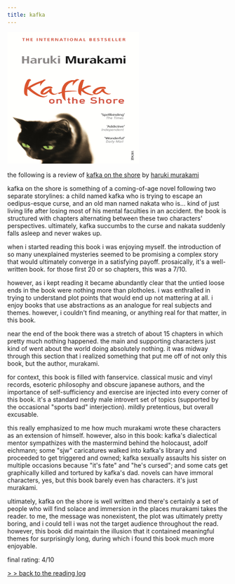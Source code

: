 ```yaml
---
title: kafka
---
```

<meta name="robots" content="noindex, nofollow, noarchive">

<img id="headshot" src="/images/reading/kafka.jpg" width="300" height="300" margin-left="20px">

the following is a review of [kafka on the shore](https://en.wikipedia.org/wiki/Kafka_on_the_Shore) by [haruki murakami](https://en.wikipedia.org/wiki/Haruki_Murakami)

kafka on the shore is something of a coming-of-age novel following two separate storylines: a child named kafka who is trying to escape an oedipus-esque curse, and an old man named nakata who is... kind of just living life after losing most of his mental faculties in an accident. the book is structured with chapters alternating between these two characters' perspectives. ultimately, kafka succumbs to the curse and nakata suddenly falls asleep and never wakes up.

when i started reading this book i was enjoying myself. the introduction of so many unexplained mysteries seemed to be promising a complex story that would ultimately converge in a satisfying payoff. prosaically, it's a well-written book. for those first 20 or so chapters, this was a 7/10.

however, as i kept reading it became abundantly clear that the untied loose ends in the book were nothing more than plotholes. i was enthralled in trying to understand plot points that would end up not mattering at all. i enjoy books that use abstractions as an analogue for real subjects and themes. however, i couldn't find meaning, or anything real for that matter, in this book.

near the end of the book there was a stretch of about 15 chapters in which pretty much nothing happened. the main and supporting characters just kind of went about the world doing absolutely nothing. it was midway through this section that i realized something that put me off of not only this book, but the author, murakami. 

for context, this book is filled with fanservice. classical music and vinyl records, esoteric philosophy and obscure japanese authors, and the importance of self-sufficiency and exercise are injected into every corner of this book. it's a standard nerdy male introvert set of topics (supported by the occasional "sports bad" interjection). mildly pretentious, but overall excusable. 

this really emphasized to me how much murakami wrote these characters as an extension of himself. however, also in this book: kafka's dialectical mentor sympathizes with the mastermind behind the holocaust, adolf eichmann; some "sjw" caricatures walked into kafka's library and proceeded to get triggered and owned; kafka sexually assaults his sister on multiple occasions because "it's fate" and "he's cursed"; and some cats get graphically killed and tortured by kafka's dad. novels can have immoral characters, yes, but this book barely even has characters. it's just murakami.

ultimately, kafka on the shore is well written and there's certainly a set of people who will find solace and immersion in the places murakami takes the reader. to me, the message was nonexistent, the plot was ultimately pretty boring, and i could tell i was not the target audience throughout the read. however, this book did maintain the illusion that it contained meaningful themes for surprisingly long, during which i found this book much more enjoyable.

final rating: 4/10

[> > back to the reading log](/culture/reading)
